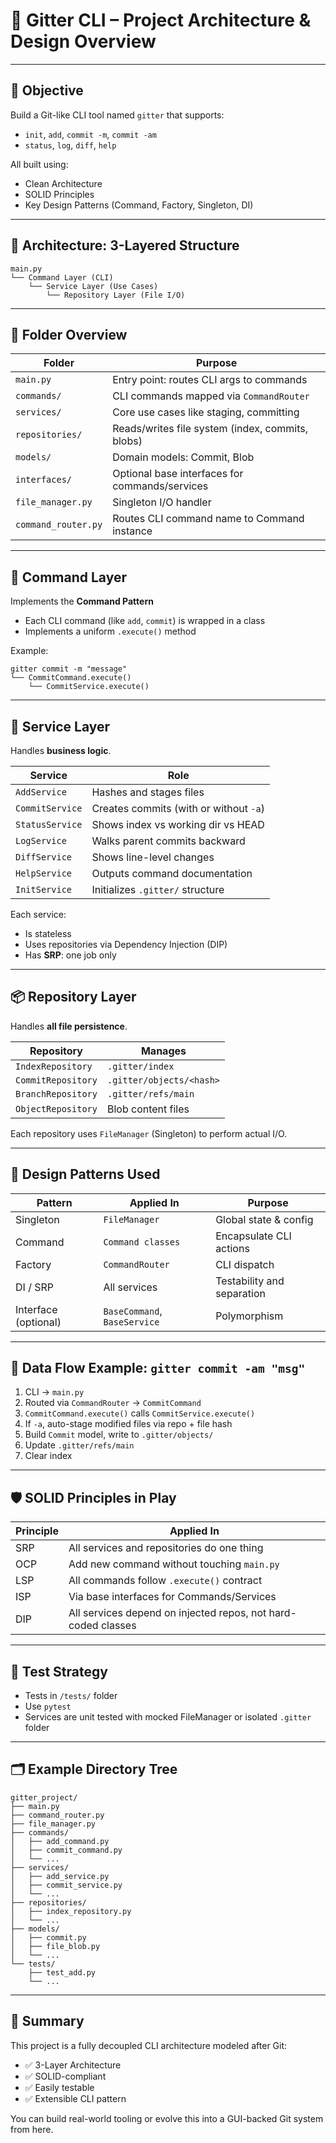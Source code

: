 # 🧱 Gitter CLI – Project Architecture & Design Overview

---

## 🎯 Objective

Build a Git-like CLI tool named `gitter` that supports:
- `init`, `add`, `commit -m`, `commit -am`
- `status`, `log`, `diff`, `help`

All built using:
- Clean Architecture
- SOLID Principles
- Key Design Patterns (Command, Factory, Singleton, DI)

---

## 🧱 Architecture: 3-Layered Structure

```
main.py
└── Command Layer (CLI)
    └── Service Layer (Use Cases)
        └── Repository Layer (File I/O)
```

---

## 📂 Folder Overview

| Folder          | Purpose |
|------------------|---------|
| `main.py`        | Entry point: routes CLI args to commands |
| `commands/`      | CLI commands mapped via `CommandRouter` |
| `services/`      | Core use cases like staging, committing |
| `repositories/`  | Reads/writes file system (index, commits, blobs) |
| `models/`        | Domain models: Commit, Blob |
| `interfaces/`    | Optional base interfaces for commands/services |
| `file_manager.py`| Singleton I/O handler |
| `command_router.py` | Routes CLI command name to Command instance |

---

## 🔧 Command Layer

Implements the **Command Pattern**

- Each CLI command (like `add`, `commit`) is wrapped in a class
- Implements a uniform `.execute()` method

Example:
```
gitter commit -m "message"
└── CommitCommand.execute()
    └── CommitService.execute()
```

---

## 🔁 Service Layer

Handles **business logic**.

| Service            | Role |
|--------------------|------|
| `AddService`       | Hashes and stages files |
| `CommitService`    | Creates commits (with or without `-a`) |
| `StatusService`    | Shows index vs working dir vs HEAD |
| `LogService`       | Walks parent commits backward |
| `DiffService`      | Shows line-level changes |
| `HelpService`      | Outputs command documentation |
| `InitService`      | Initializes `.gitter/` structure |

Each service:
- Is stateless
- Uses repositories via Dependency Injection (DIP)
- Has **SRP**: one job only

---

## 📦 Repository Layer

Handles **all file persistence**.

| Repository           | Manages                          |
|----------------------|-----------------------------------|
| `IndexRepository`    | `.gitter/index`                  |
| `CommitRepository`   | `.gitter/objects/<hash>`         |
| `BranchRepository`   | `.gitter/refs/main`              |
| `ObjectRepository`   | Blob content files               |

Each repository uses `FileManager` (Singleton) to perform actual I/O.

---

## 🧠 Design Patterns Used

| Pattern       | Applied In             | Purpose |
|---------------|-------------------------|---------|
| Singleton     | `FileManager`           | Global state & config |
| Command       | `Command classes`       | Encapsulate CLI actions |
| Factory       | `CommandRouter`         | CLI dispatch |
| DI / SRP      | All services            | Testability and separation |
| Interface (optional) | `BaseCommand`, `BaseService` | Polymorphism |

---

## 🔀 Data Flow Example: `gitter commit -am "msg"`

1. CLI → `main.py`
2. Routed via `CommandRouter` → `CommitCommand`
3. `CommitCommand.execute()` calls `CommitService.execute()`
4. If `-a`, auto-stage modified files via repo + file hash
5. Build `Commit` model, write to `.gitter/objects/`
6. Update `.gitter/refs/main`
7. Clear index

---

## 🛡️ SOLID Principles in Play

| Principle  | Applied In |
|------------|-------------|
| SRP        | All services and repositories do one thing |
| OCP        | Add new command without touching `main.py` |
| LSP        | All commands follow `.execute()` contract |
| ISP        | Via base interfaces for Commands/Services |
| DIP        | All services depend on injected repos, not hard-coded classes |

---

## 🧪 Test Strategy

- Tests in `/tests/` folder
- Use `pytest`
- Services are unit tested with mocked FileManager or isolated `.gitter` folder

---

## 🗂️ Example Directory Tree

```
gitter_project/
├── main.py
├── command_router.py
├── file_manager.py
├── commands/
│   ├── add_command.py
│   ├── commit_command.py
│   └── ...
├── services/
│   ├── add_service.py
│   ├── commit_service.py
│   └── ...
├── repositories/
│   ├── index_repository.py
│   └── ...
├── models/
│   ├── commit.py
│   ├── file_blob.py
│   └── ...
└── tests/
    ├── test_add.py
    └── ...
```

---



## 🧠 Summary

This project is a fully decoupled CLI architecture modeled after Git:
- ✅ 3-Layer Architecture
- ✅ SOLID-compliant
- ✅ Easily testable
- ✅ Extensible CLI pattern

You can build real-world tooling or evolve this into a GUI-backed Git system from here.
